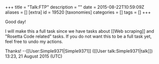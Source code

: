 +++
title = "Talk:FTP"
description = ""
date = 2015-08-22T10:59:09Z
aliases = []
[extra]
id = 19520
[taxonomies]
categories = []
tags = []
+++

Good day!

I will make this a full task since we have tasks about [[Web scraping]] and "Rosetta Code related" tasks. If you do not want this to be a full task yet, feel free to undo my actions.

Thanks! --[[User:Simple9371|Simple9371]] ([[User talk:Simple9371|talk]]) 13:23, 21 August 2015 (UTC)
